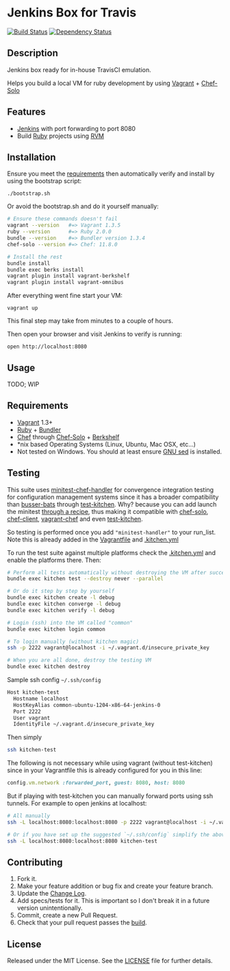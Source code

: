 # Jenkins Box for Travis

[![Build Status][BS img]][Build Status]
[![Dependency Status][DS img]][Dependency Status]

## Description

Jenkins box ready for in-house TravisCI emulation.

Helps you build a local VM for ruby development by using [Vagrant][] + [Chef-Solo][]

## Features

- [Jenkins][] with port forwarding to port 8080
- Build [Ruby][] projects using [RVM][]

## Installation

Ensure you meet the [requirements](#requirements) then automatically verify and install by using the bootstrap script:

    ./bootstrap.sh

Or avoid the bootstrap.sh and do it yourself manually:

```sh
# Ensure these commands doesn't fail
vagrant --version   #=> Vagrant 1.3.5
ruby --version      #=> Ruby 2.0.0
bundle --version    #=> Bundler version 1.3.4
chef-solo --version #=> Chef: 11.8.0

# Install the rest
bundle install
bundle exec berks install
vagrant plugin install vagrant-berkshelf
vagrant plugin install vagrant-omnibus
```

After everything went fine start your VM:

    vagrant up

This final step may take from minutes to a couple of hours.

Then open your browser and visit Jenkins to verify is running:

    open http://localhost:8080

## Usage

TODO; WIP

## Requirements

- [Vagrant][] 1.3+
- [Ruby][] + [Bundler][]
- [Chef][] through [Chef-Solo][] + [Berkshelf][]
- *nix based Operating Systems (Linux, Ubuntu, Mac OSX, etc...)
- Not tested on Windows. You should at least ensure [GNU sed][] is installed.

## Testing

This suite uses [minitest-chef-handler][] for convergence integration testing for configuration management systems since it has a broader compatibility than [busser-bats][] through [test-kitchen][]. Why? because you can add launch the minitest [through a recipe][minitest-chef-handler#usage], thus making it compatible with [chef-solo][Chef-Solo], [chef-client][], [vagrant-chef][] and even [test-kitchen][].

So testing is performed once you add `"minitest-handler"` to your run_list. Note this is already added in the [Vagrantfile](Vagrantfile#L47) and [.kitchen.yml](.kitchen.yml#L37)

To run the test suite against multiple platforms check the [.kitchen.yml](.kitchen.yml) and enable the platforms there.
Then:

```bash
# Perform all tests automatically without destroying the VM after success
bundle exec kitchen test --destroy never --parallel

# Or do it step by step by yourself
bundle exec kitchen create -l debug
bundle exec kitchen converge -l debug
bundle exec kitchen verify -l debug

# Login (ssh) into the VM called "common"
bundle exec kitchen login common

# To login manually (without kitchen magic)
ssh -p 2222 vagrant@localhost -i ~/.vagrant.d/insecure_private_key

# When you are all done, destroy the testing VM
bundle exec kitchen destroy
```

Sample ssh config `~/.ssh/config`

```bash
Host kitchen-test
  Hostname localhost
  HostKeyAlias common-ubuntu-1204-x86-64-jenkins-0
  Port 2222
  User vagrant
  IdentityFile ~/.vagrant.d/insecure_private_key
```

Then simply

```bash
ssh kitchen-test
```

The following is not necessary while using vagrant (without test-kitchen) since in your Vagrantfile this is already configured for you in this line:

```ruby
config.vm.network :forwarded_port, guest: 8080, host: 8080
```

But if playing with test-kitchen you can manually forward ports using ssh tunnels. For example to open jenkins at localhost:

```bash
# All manually
ssh -L localhost:8080:localhost:8080 -p 2222 vagrant@localhost -i ~/.vagrant.d/insecure_private_key

# Or if you have set up the suggested `~/.ssh/config` simplify the above line into this:
ssh -L localhost:8080:localhost:8080 kitchen-test
```

## Contributing

1. Fork it.
2. Make your feature addition or bug fix and create your feature branch.
3. Update the [Change Log][].
3. Add specs/tests for it. This is important so I don't break it in a future version unintentionally.
4. Commit, create a new Pull Request.
5. Check that your pull request passes the [build][travis pull requests].

## License

Released under the MIT License. See the [LICENSE][] file for further details.


[Jenkins]:    http://jenkins-ci.org/
[Vagrant]:    http://www.vagrantup.com/
[Bundler]:    http://bundler.io/
[Chef]:       http://www.opscode.com/chef/
[Chef-Solo]:  http://docs.vagrantup.com/v2/provisioning/chef_solo.html
[Berkshelf]:  http://berkshelf.com/
[Ruby]:       http://www.ruby-lang.org/
[RVM]:        http://rvm.io/
[GNU sed]:    http://gnuwin32.sourceforge.net/packages/sed.htm
[LICENSE]: LICENSE.md

[Change Log]: CHANGELOG.md

<!-- [RubyGems]: https://rubygems.org/gems/jenkins-box-for-travis -->
<!-- [Documentation]: http://rubydoc.info/gems/jenkins-box-for-travis -->
[Source]: https://github.com/elgalu/jenkins-box-for-travis
[Bugtracker]: https://github.com/elgalu/jenkins-box-for-travis/issues

[travis pull requests]: https://travis-ci.org/elgalu/jenkins-box-for-travis/pull_requests

<!-- [Gem Version]: https://rubygems.org/gems/jenkins-box-for-travis -->
[Build Status]: https://travis-ci.org/elgalu/jenkins-box-for-travis
[Dependency Status]: https://gemnasium.com/elgalu/jenkins-box-for-travis
[Code Climate]: https://codeclimate.com/github/elgalu/jenkins-box-for-travis
<!-- [Coverage Status]: https://coveralls.io/r/elgalu/jenkins-box-for-travis -->

<!-- [GV img]: https://badge.fury.io/rb/jenkins-box-for-travis.png -->
[BS img]: https://travis-ci.org/elgalu/jenkins-box-for-travis.png
[DS img]: https://gemnasium.com/elgalu/jenkins-box-for-travis.png
[CC img]: https://codeclimate.com/github/elgalu/jenkins-box-for-travis.png
<!-- [CS img]: https://coveralls.io/repos/elgalu/jenkins-box-for-travis/badge.png?branch=master -->

[test-kitchen]: https://github.com/test-kitchen/test-kitchen
[minitest-chef-handler]: https://github.com/calavera/minitest-chef-handler
[busser-bats]: https://github.com/test-kitchen/busser-bats
[minitest-chef-handler#usage]: https://github.com/calavera/minitest-chef-handler#usage
[chef-client]: http://docs.opscode.com/chef_client.html
[vagrant-chef]: http://docs.vagrantup.com/v2/provisioning/chef_solo.html

